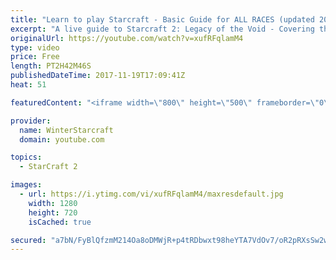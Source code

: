 ```yaml
---
title: "Learn to play Starcraft - Basic Guide for ALL RACES (updated 2017)"
excerpt: "A live guide to Starcraft 2: Legacy of the Void - Covering the basics and build orders for all of the races, and covering the important decisions to be made early in the game.  Not a step by step guide but a demonstration once you have the very basics of the units and races!"
originalUrl: https://youtube.com/watch?v=xufRFqlamM4
type: video
price: Free
length: PT2H42M46S
publishedDateTime: 2017-11-19T17:09:41Z
heat: 51

featuredContent: "<iframe width=\"800\" height=\"500\" frameborder=\"0\" src=\"https://www.youtube.com/embed/xufRFqlamM4\" allow=\"accelerometer; autoplay; encrypted-media; gyroscope; picture-in-picture\" allowfullscreen></iframe>"

provider:
  name: WinterStarcraft
  domain: youtube.com

topics:
  - StarCraft 2

images:
  - url: https://i.ytimg.com/vi/xufRFqlamM4/maxresdefault.jpg
    width: 1280
    height: 720
    isCached: true

secured: "a7bN/FyBlQfzmM214Oa8oDMWjR+p4tRDbwxt98heYTA7VdOv7/oR2pRXsSw2w9+fRiUmyFCtfq8gvgpbpR8Phr8P5UOPFkD5/A38tlFlN1fQtkaymqUYnmumoV5G2gLYAlQpiD+0mXfStaphyqdysyurFM3VfFLsdAmAkT7Hagb/+aU9AO5gSXlC+c8Vdv7DEam3CwNGRO4HKSNUXw2P2E/sNqrdhJacTpZNjrAfUEELytqj5oKHjgknqeKmQzG4+nT56fJv2wuznxXvoTzIKE/FoFXX8NJuMM3Dz4ZxGkwljAEltSRFCNgGilf5zcPNTfHBluBSoi0gZyn+ZIeHwKdyk6KOOZeAPg9G8vLKuX/MgSSxfINSN0ZJHjQz8hc0+qq/xalEGToGnDYj80NgTeUCcdauFAehZ07XqBaUiAXyqz/v6zMGILLAlZM8Mfis;G+VwUHmk6sTJ62TXWALhtg=="
---
```


